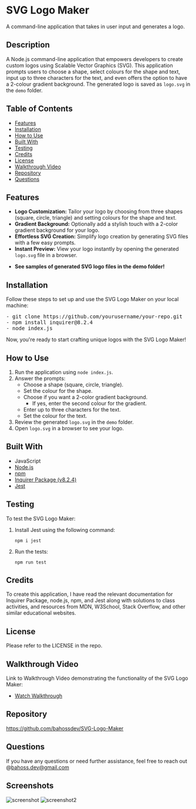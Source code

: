 # SVG Logo Maker

A command-line application that takes in user input and generates a logo.

## Description
A Node.js command-line application that empowers developers to create custom logos using Scalable Vector Graphics (SVG). This application prompts users to choose a shape, select colours for the shape and text, input up to three characters for the text, and even offers the option to have a 2-colour gradient background. The generated logo is saved as `logo.svg` in the `demo` folder.

## Table of Contents

*   [Features](#features)
*   [Installation](#installation)
*   [How to Use](#how-to-use)
*   [Built With](#built-with)
*   [Testing](#testing)
*   [Credits](#credits)
*   [License](#license)
*   [Walkthrough Video](#walkthrough-video)
*   [Repository](#repository)
*   [Questions](#questions)

## Features
*   **Logo Customization:** Tailor your logo by choosing from three shapes (square, circle, triangle) and setting colours for the shape and text.
*   **Gradient Background:** Optionally add a stylish touch with a 2-color gradient background for your logo.
*   **Effortless SVG Creation:** Simplify logo creation by generating SVG files with a few easy prompts.
*   **Instant Preview:** View your logo instantly by opening the generated `logo.svg` file in a browser.

  - **See samples of generated SVG logo files in the demo folder!**
  

## Installation
Follow these steps to set up and use the SVG Logo Maker on your local machine:
<pre>
- git clone https://github.com/yourusername/your-repo.git
- npm install inquirer@8.2.4
- node index.js
</pre>
Now, you're ready to start crafting unique logos with the SVG Logo Maker!

## How to Use
1.  Run the application using `node index.js`.
2.  Answer the prompts:
    *   Choose a shape (square, circle, triangle).
    *   Set the colour for the shape.
    *   Choose if you want a 2-color gradient background.
        *   If yes, enter the second colour for the gradient.
    *   Enter up to three characters for the text.
    *   Set the colour for the text.
3.  Review the generated `logo.svg` in the `demo` folder.
4.  Open `logo.svg` in a browser to see your logo.


## Built With

- JavaScript
- [Node.js](https://nodejs.org/en)
- [npm](https://www.npmjs.com)
- [Inquirer Package (v8.2.4)](https://www.npmjs.com/package/inquirer/v/8.2.4)
- [Jest](https://www.npmjs.com/package/jest)

## Testing
To test the SVG Logo Maker:

1.  Install Jest using the following command:
    
    `npm i jest`
    
2.  Run the tests:
    
    `npm run test`

## Credits
To create this application, I have read the relevant documentation for Inquirer Package, node.js, npm, and Jest along with solutions to class activities, and resources from MDN, W3School, Stack Overflow, and other similar educational websites.

## License
Please refer to the LICENSE in the repo.

## Walkthrough Video 

Link to Walkthrough Video demonstrating the functionality of the SVG Logo Maker:
- [Watch Walkthrough](https://drive.google.com/file/d/1rFO2zrkltrflvTn0kQIjStCfnpBonqLd/view?usp=share_link)

## Repository
https://github.com/bahossdev/SVG-Logo-Maker

## Questions

If you have any questions or need further assistance, feel free to reach out @[bahoss.dev@gmail.com](mailto:bahoss.dev@gmail.com)

## Screenshots
![screenshot](https://github.com/bahossdev/SVG-Logo-Maker/assets/148646212/bb167820-9349-4269-a774-b24128b9c130)
![screenshot2](https://github.com/bahossdev/SVG-Logo-Maker/assets/148646212/b49f6c6d-30cc-47a8-85b6-7a34c5cf2ae5)


